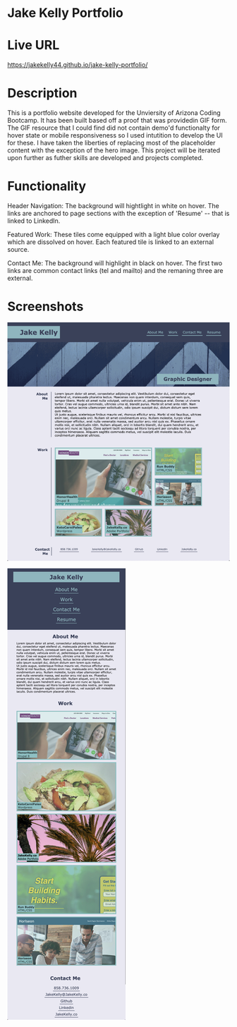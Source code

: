 # Jake Kelly Portfolio 

# Live URL
https://jakekelly44.github.io/jake-kelly-portfolio/

# Description
This is a portfolio website developed for the Unviersity of Arizona Coding Bootcamp. It has been built based off a proof that was providedin GIF form. The GIF resource that I could find did not contain demo'd functionalty for hover state or mobile responsiveness so I used intutition to develop the UI for these. I have taken the liberties of replacing most of the placeholder content with the exception of the hero image. This project will be iterated upon further as futher skills are developed and projects completed. 

# Functionality 
Header Navigation: The background will hightlight in white on hover. The links are anchored to page sections with the exception of 'Resume' -- that is linked to LinkedIn. 

Featured Work: These tiles come equipped with a light blue color overlay which are dissolved on hover. Each featured tile is linked to an external source. 

Contact Me: The background will highlight in black on hover. The first two links are common contact links (tel and mailto) and the remaning three are external. 

# Screenshots

![Proof of Portfolio Site Build -- Desktop](./assets/documentation/portfolio-proof-desktop.png?raw=true "Desktop Portfolio Proof")


![Proof of Portfolio Site Build -- Mobile](./assets/documentation/portfolio-proof-mobile.png?raw=true "Mobile Portfolio Proof")
